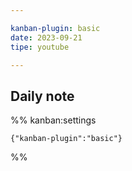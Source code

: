 ```yaml
---

kanban-plugin: basic
date: 2023-09-21
tipe: youtube

---
```


## Daily note





%% kanban:settings
```
{"kanban-plugin":"basic"}
```
%%